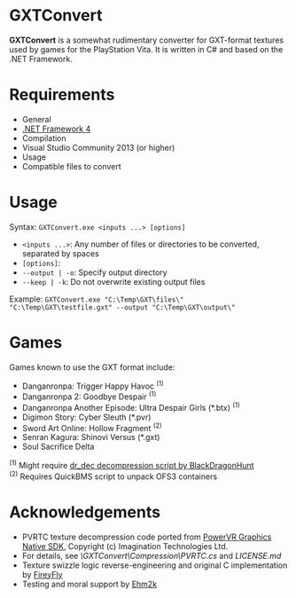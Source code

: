 GXTConvert
==========
__GXTConvert__ is a somewhat rudimentary converter for GXT-format textures used by games for the PlayStation Vita. It is written in C# and based on the .NET Framework.

Requirements
============
* General
 * [.NET Framework 4](http://www.microsoft.com/en-US/download/details.aspx?id=17718)
* Compilation
 * Visual Studio Community 2013 (or higher)
* Usage
 * Compatible files to convert

Usage
=====
Syntax: `GXTConvert.exe <inputs ...> [options]`
* `<inputs ...>`: Any number of files or directories to be converted, separated by spaces
* `[options]`:
 * `--output | -o`: Specify output directory
 * `--keep | -k`: Do not overwrite existing output files

Example: `GXTConvert.exe "C:\Temp\GXT\files\" "C:\Temp\GXT\testfile.gxt" --output "C:\Temp\GXT\output\"`

Games
=====
Games known to use the GXT format include:
* Danganronpa: Trigger Happy Havoc <sup>(1)</sup>
* Danganronpa 2: Goodbye Despair <sup>(1)</sup>
* Danganronpa Another Episode: Ultra Despair Girls (*.btx) <sup>(1)</sup>
* Digimon Story: Cyber Sleuth (*.pvr)
* Sword Art Online: Hollow Fragment <sup>(2)</sup>
* Senran Kagura: Shinovi Versus (*.gxt)
* Soul Sacrifice Delta

<sup>(1)</sup> Might require [dr_dec decompression script by BlackDragonHunt](https://github.com/BlackDragonHunt/Danganronpa-Tools)  
<sup>(2)</sup> Requires QuickBMS script to unpack OFS3 containers

Acknowledgements
================
* PVRTC texture decompression code ported from [PowerVR Graphics Native SDK](https://github.com/powervr-graphics/Native_SDK), Copyright (c) Imagination Technologies Ltd.
 * For details, see *\GXTConvert\Compression\PVRTC.cs* and *LICENSE.md*
* Texture swizzle logic reverse-engineering and original C implementation by [FireyFly](https://github.com/FireyFly)
* Testing and moral support by [Ehm2k](https://twitter.com/Ehm2k)
